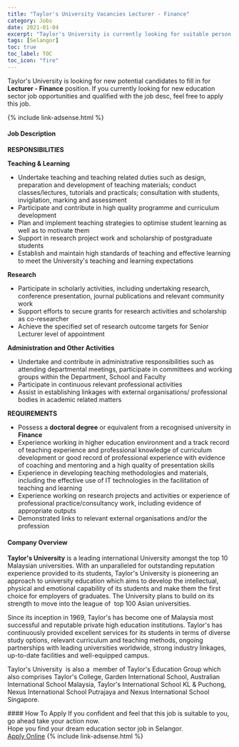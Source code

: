 ```yaml
---
title: "Taylor's University Vacancies Lecturer - Finance" 
category: Jobs 
date: 2021-01-04 
excerpt: "Taylor's University is currently looking for suitable person to fill in the Lecturer - Finance which positioned at Selangor" 
tags: [Selangor] 
toc: true 
toc_label: TOC 
toc_icon: "fire" 
--- 
```


<p>Taylor's University is looking for new potential candidates to fill in for <b>Lecturer - Finance</b> position. If you currently looking for new education sector job opportunities and qualified with the job desc, feel free to apply this job.
</p>{% include link-adsense.html %} 
 <div><div><div><h4>Job Description</h4></div></div><div><div><span><div><div><p><strong>RESPONSIBILITIES</strong></p><p><strong>Teaching &amp; Learning</strong></p><ul><li>Undertake teaching and teaching related duties such as design, preparation and development of teaching materials; conduct classes/lectures, tutorials and practicals; consultation with students, invigilation, marking and assessment</li><li>Participate and contribute in high quality programme and curriculum development</li><li>Plan and implement teaching strategies to optimise student learning as well as to motivate them</li><li>Support in research project work and scholarship of postgraduate students</li><li>Establish and maintain high standards of teaching and effective learning to meet the University's teaching and learning expectations</li></ul><p><strong>Research</strong></p><ul><li>Participate in scholarly activities, including undertaking research, conference presentation, journal publications and relevant community work</li><li>Support efforts to secure grants for research activities and scholarship as co-researcher</li><li>Achieve the specified set of research outcome targets for Senior Lecturer level of appointment</li></ul><p><strong>Administration and Other Activities</strong></p><ul><li>Undertake and contribute in administrative responsibilities such as attending departmental meetings, participate in committees and working groups within the Department, School and Faculty</li><li>Participate in continuous relevant professional activities</li><li>Assist in establishing linkages with external organisations/ professional bodies in academic related matters</li></ul><p><strong>REQUIREMENTS</strong></p><ul><li>Possess a <strong>doctoral degree</strong> or equivalent from a recognised university in <strong>Finance</strong></li><li>Experience working in higher education environment and a track record of teaching experience and professional knowledge of curriculum development or good record of professional experience with evidence of coaching and mentoring and a high quality of presentation skills</li><li>Experience in developing teaching methodologies and materials, including the effective use of IT technologies in the facilitation of teaching and learning</li><li>Experience working on research projects and activities or experience of professional practice/consultancy work, including evidence of appropriate outputs</li><li>Demonstrated links to relevant external organisations and/or the profession</li></ul></div></div></span></div></div></div> 
<div><div><div><h4>Company Overview</h4></div></div><div><div><span><div><div><p><strong>Taylor's University</strong> is a leading international University amongst the top 10 Malaysian universities. With an unparalleled for outstanding reputation experience provided to its students, Taylor's University is pioneering an approach to university education which aims to develop the intellectual, physical and emotional capability of its students and make them the first choice for employers of graduates. The University plans to build on its strength to move into the league of&#160; top 100 Asian universities.&#160;</p><p>Since its inception in 1969, Taylor's has become one of Malaysia most successful and reputable private high education institutions. Taylor's has continuously provided excellent services for its students in terms of diverse study options, relevant curriculum and teaching methods, ongoing partnerships with leading universities worldwide, strong industry linkages, up-to-date facilities and well-equipped campus.</p><p>Taylor's University&#160; is also a&#160; member of Taylor's Education Group which also comprises Taylor's College, Garden International School, Australian International School Malaysia, Taylor's International School KL &amp; Puchong, Nexus International School Putrajaya and Nexus International School Singapore.&#160;</p></div></div></span></div></div></div> 
#### How To Apply 
If you confident and feel that this job is suitable to you, go ahead take your action now. <br/> 
Hope you find your dream education sector job in Selangor. <br/> 
<a href="https://www.jobstreet.com.my/en/job/lecturer-finance-4455648?jobId=jobstreet-my-job-4455648&sectionRank=24&token=0~20250703-a705-41d5-bd26-fa7a6e211db0&fr=SRP%20View%20In%20New%20Ta" class="btn btn--info" target="_blank" rel="nofollow noopenner">Apply Online</a> 
{% include link-adsense.html %} 
